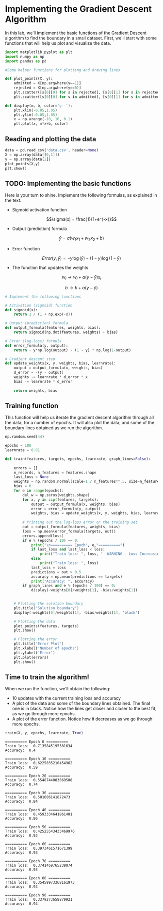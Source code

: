 # Implementing the Gradient Descent Algorithm

In this lab, we'll implement the basic functions of the Gradient Descent algorithm to find the boundary in a small dataset. First, we'll start with some functions that will help us plot and visualize the data.


```python
import matplotlib.pyplot as plt
import numpy as np
import pandas as pd

#Some helper functions for plotting and drawing lines

def plot_points(X, y):
    admitted = X[np.argwhere(y==1)]
    rejected = X[np.argwhere(y==0)]
    plt.scatter([s[0][0] for s in rejected], [s[0][1] for s in rejected], s = 25, color = 'blue', edgecolor = 'k')
    plt.scatter([s[0][0] for s in admitted], [s[0][1] for s in admitted], s = 25, color = 'red', edgecolor = 'k')

def display(m, b, color='g--'):
    plt.xlim(-0.05,1.05)
    plt.ylim(-0.05,1.05)
    x = np.arange(-10, 10, 0.1)
    plt.plot(x, m*x+b, color)
```

## Reading and plotting the data


```python
data = pd.read_csv('data.csv', header=None)
X = np.array(data[[0,1]])
y = np.array(data[2])
plot_points(X,y)
plt.show()
```


## TODO: Implementing the basic functions
Here is your turn to shine. Implement the following formulas, as explained in the text.
- Sigmoid activation function

$$\sigma(x) = \frac{1}{1+e^{-x}}$$

- Output (prediction) formula

$$\hat{y} = \sigma(w_1 x_1 + w_2 x_2 + b)$$

- Error function

$$Error(y, \hat{y}) = - y \log(\hat{y}) - (1-y) \log(1-\hat{y})$$

- The function that updates the weights

$$ w_i \longrightarrow w_i + \alpha (y - \hat{y}) x_i$$

$$ b \longrightarrow b + \alpha (y - \hat{y})$$


```python
# Implement the following functions

# Activation (sigmoid) function
def sigmoid(x):
    return 1 / (1 + np.exp(-x))

# Output (prediction) formula
def output_formula(features, weights, bias):
    return sigmoid(np.dot(features, weights) + bias)

# Error (log-loss) formula
def error_formula(y, output):
    return - y*np.log(output) - (1 - y) * np.log(1-output)

# Gradient descent step
def update_weights(x, y, weights, bias, learnrate):
    output = output_formula(x, weights, bias)
    d_error = -(y - output)
    weights -= learnrate * d_error * x
    bias -= learnrate * d_error
    
    return weights, bias
```

## Training function
This function will help us iterate the gradient descent algorithm through all the data, for a number of epochs. It will also plot the data, and some of the boundary lines obtained as we run the algorithm.


```python
np.random.seed(44)

epochs = 100
learnrate = 0.01

def train(features, targets, epochs, learnrate, graph_lines=False):
    
    errors = []
    n_records, n_features = features.shape
    last_loss = None
    weights = np.random.normal(scale=1 / n_features**.5, size=n_features)
    bias = 0
    for e in range(epochs):
        del_w = np.zeros(weights.shape)
        for x, y in zip(features, targets):
            output = output_formula(x, weights, bias)
            error = error_formula(y, output)
            weights, bias = update_weights(x, y, weights, bias, learnrate)
        
        # Printing out the log-loss error on the training set
        out = output_formula(features, weights, bias)
        loss = np.mean(error_formula(targets, out))
        errors.append(loss)
        if e % (epochs / 10) == 0:
            print("\n========== Epoch", e,"==========")
            if last_loss and last_loss < loss:
                print("Train loss: ", loss, "  WARNING - Loss Increasing")
            else:
                print("Train loss: ", loss)
            last_loss = loss
            predictions = out > 0.5
            accuracy = np.mean(predictions == targets)
            print("Accuracy: ", accuracy)
        if graph_lines and e % (epochs / 100) == 0:
            display(-weights[0]/weights[1], -bias/weights[1])
            

    # Plotting the solution boundary
    plt.title("Solution boundary")
    display(-weights[0]/weights[1], -bias/weights[1], 'black')

    # Plotting the data
    plot_points(features, targets)
    plt.show()

    # Plotting the error
    plt.title("Error Plot")
    plt.xlabel('Number of epochs')
    plt.ylabel('Error')
    plt.plot(errors)
    plt.show()
```

## Time to train the algorithm!
When we run the function, we'll obtain the following:
- 10 updates with the current training loss and accuracy
- A plot of the data and some of the boundary lines obtained. The final one is in black. Notice how the lines get closer and closer to the best fit, as we go through more epochs.
- A plot of the error function. Notice how it decreases as we go through more epochs.


```python
train(X, y, epochs, learnrate, True)
```

    
    ========== Epoch 0 ==========
    Train loss:  0.7135845195381634
    Accuracy:  0.4
    
    ========== Epoch 10 ==========
    Train loss:  0.6225835210454962
    Accuracy:  0.59
    
    ========== Epoch 20 ==========
    Train loss:  0.5548744083669508
    Accuracy:  0.74
    
    ========== Epoch 30 ==========
    Train loss:  0.501606141872473
    Accuracy:  0.84
    
    ========== Epoch 40 ==========
    Train loss:  0.4593334641861401
    Accuracy:  0.86
    
    ========== Epoch 50 ==========
    Train loss:  0.42525543433469976
    Accuracy:  0.93
    
    ========== Epoch 60 ==========
    Train loss:  0.3973461571671399
    Accuracy:  0.93
    
    ========== Epoch 70 ==========
    Train loss:  0.3741469765239074
    Accuracy:  0.93
    
    ========== Epoch 80 ==========
    Train loss:  0.35459973368161973
    Accuracy:  0.94
    
    ========== Epoch 90 ==========
    Train loss:  0.3379273658879921
    Accuracy:  0.94
